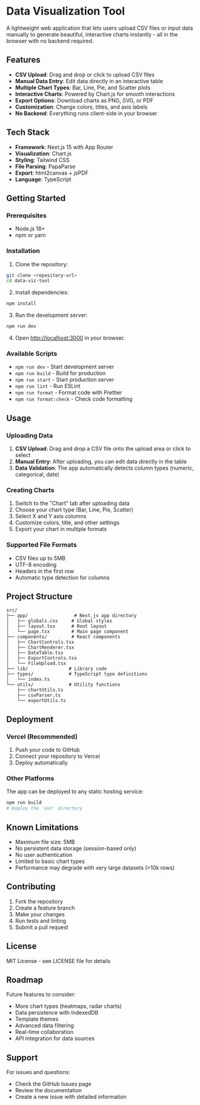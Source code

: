 # Data Visualization Tool

A lightweight web application that lets users upload CSV files or input data manually to generate beautiful, interactive charts instantly - all in the browser with no backend required.

## Features

- **CSV Upload**: Drag and drop or click to upload CSV files
- **Manual Data Entry**: Edit data directly in an interactive table
- **Multiple Chart Types**: Bar, Line, Pie, and Scatter plots
- **Interactive Charts**: Powered by Chart.js for smooth interactions
- **Export Options**: Download charts as PNG, SVG, or PDF
- **Customization**: Change colors, titles, and axis labels
- **No Backend**: Everything runs client-side in your browser

## Tech Stack

- **Framework**: Next.js 15 with App Router
- **Visualization**: Chart.js
- **Styling**: Tailwind CSS
- **File Parsing**: PapaParse
- **Export**: html2canvas + jsPDF
- **Language**: TypeScript

## Getting Started

### Prerequisites

- Node.js 18+ 
- npm or yarn

### Installation

1. Clone the repository:
```bash
git clone <repository-url>
cd data-viz-tool
```

2. Install dependencies:
```bash
npm install
```

3. Run the development server:
```bash
npm run dev
```

4. Open [http://localhost:3000](http://localhost:3000) in your browser.

### Available Scripts

- `npm run dev` - Start development server
- `npm run build` - Build for production
- `npm run start` - Start production server
- `npm run lint` - Run ESLint
- `npm run format` - Format code with Prettier
- `npm run format:check` - Check code formatting

## Usage

### Uploading Data

1. **CSV Upload**: Drag and drop a CSV file onto the upload area or click to select
2. **Manual Entry**: After uploading, you can edit data directly in the table
3. **Data Validation**: The app automatically detects column types (numeric, categorical, date)

### Creating Charts

1. Switch to the "Chart" tab after uploading data
2. Choose your chart type (Bar, Line, Pie, Scatter)
3. Select X and Y axis columns
4. Customize colors, title, and other settings
5. Export your chart in multiple formats

### Supported File Formats

- CSV files up to 5MB
- UTF-8 encoding
- Headers in the first row
- Automatic type detection for columns

## Project Structure

```
src/
├── app/                 # Next.js app directory
│   ├── globals.css     # Global styles
│   ├── layout.tsx      # Root layout
│   └── page.tsx        # Main page component
├── components/         # React components
│   ├── ChartControls.tsx
│   ├── ChartRenderer.tsx
│   ├── DataTable.tsx
│   ├── ExportControls.tsx
│   └── FileUpload.tsx
├── lib/               # Library code
├── types/             # TypeScript type definitions
│   └── index.ts
└── utils/             # Utility functions
    ├── chartUtils.ts
    ├── csvParser.ts
    └── exportUtils.ts
```

## Deployment

### Vercel (Recommended)

1. Push your code to GitHub
2. Connect your repository to Vercel
3. Deploy automatically

### Other Platforms

The app can be deployed to any static hosting service:

```bash
npm run build
# Deploy the 'out' directory
```

## Known Limitations

- Maximum file size: 5MB
- No persistent data storage (session-based only)
- No user authentication
- Limited to basic chart types
- Performance may degrade with very large datasets (>10k rows)

## Contributing

1. Fork the repository
2. Create a feature branch
3. Make your changes
4. Run tests and linting
5. Submit a pull request

## License

MIT License - see LICENSE file for details

## Roadmap

Future features to consider:
- More chart types (heatmaps, radar charts)
- Data persistence with IndexedDB
- Template themes
- Advanced data filtering
- Real-time collaboration
- API integration for data sources

## Support

For issues and questions:
- Check the GitHub Issues page
- Review the documentation
- Create a new issue with detailed information